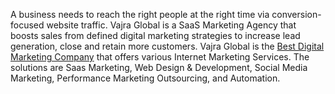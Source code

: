   A business needs to reach the right people at the right time via conversion-focused website traffic. Vajra Global is a SaaS Marketing Agency that boosts sales from defined digital marketing strategies to increase lead generation, close and retain more customers. Vajra Global is the <a href="https://vajraglobal.com/digital-marketing-agency-in-india/">Best Digital Marketing Company</a> that offers various Internet Marketing Services. 
The solutions are Saas Marketing, Web Design & Development, Social Media Marketing, Performance Marketing Outsourcing, and Automation. 
